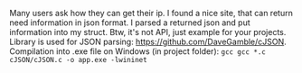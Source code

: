 Many users ask how they can get their ip. I found a nice site, that can return need information in json format.
I parsed a returned json and put information into my struct. Btw, it's not API, just example for your projects.
Library is used for JSON parsing: https://github.com/DaveGamble/cJSON.
Compilation into .exe file on Windows (in project folder): ```gcc gcc *.c cJSON/cJSON.c -o app.exe -lwininet```
